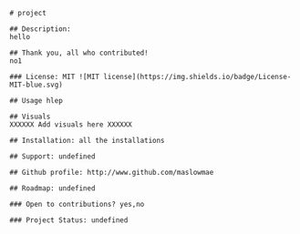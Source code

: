 

    # project 

    ## Description:  
    hello 

    ## Thank you, all who contributed! 
    no1 

    ### License: MIT ![MIT license](https://img.shields.io/badge/License-MIT-blue.svg)

    ## Usage hlep

    ## Visuals 
    XXXXXX Add visuals here XXXXXX

    ## Installation: all the installations

    ## Support: undefined

    ## Github profile: http://www.github.com/maslowmae

    ## Roadmap: undefined

    ### Open to contributions? yes,no

    ### Project Status: undefined